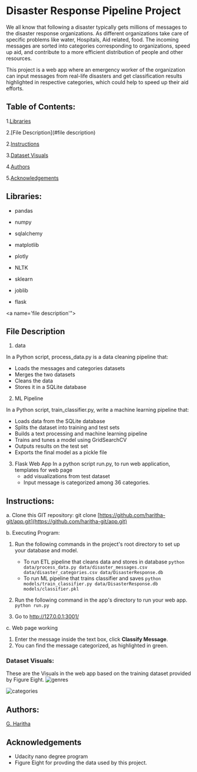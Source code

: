 # Disaster Response Pipeline Project
We all know that following a disaster typically gets millions of messages to the disaster response organizations. As different organizations take care of specific problems like water, Hospitals, Aid related, food. The incoming messages are sorted into categories corresponding to organizations, speed up aid, and contribute to a more efficient distribution of people and other resources.

This project is a web app where an emergency worker of the organization can input messages from real-life disasters and get classification results highlighted in respective categories, which could help to speed up their aid efforts.
## Table of Contents:
1.[Libraries](#Libraries)

2.[File Description](#file description)

2.[Instructions](#Instructions)

3.[Dataset Visuals](#Visuals)

4.[Authors](#Authors)

5.[Acknowledgements](#Acknowledgements)

<a name="Libraries"></a>
## Libraries:
* pandas

* numpy

* sqlalchemy

* matplotlib

* plotly

* NLTK

* sklearn

* joblib

* flask

<a name='file description'"></a>
## File Description
1. data

In a Python script, process_data.py is a data cleaning pipeline that:
  - Loads the messages and categories datasets
  - Merges the two datasets
  - Cleans the data
  - Stores it in a SQLite database

2. ML Pipeline

In a Python script, train_classifier.py, write a machine learning pipeline that:
   - Loads data from the SQLite database
   - Splits the dataset into training and test sets
   - Builds a text processing and machine learning pipeline
   - Trains and tunes a model using GridSearchCV
   - Outputs results on the test set
   - Exports the final model as a pickle file

3. Flask Web App
In a python script run.py, to run web application, templates for web page
   - add visualizations from test dataset
   - Input message is categorized among 36 categories.
<a name="Instructions"></a>
## Instructions:
a. Clone this GIT repository:
git clone [https://github.com/haritha-git/app.git](https://github.com/haritha-git/app.git)

b. Executing Program:

1. Run the following commands in the project's root directory to set up your database and model.

    - To run ETL pipeline that cleans data and stores in database
        `python data/process_data.py data/disaster_messages.csv data/disaster_categories.csv data/DisasterResponse.db`
    - To run ML pipeline that trains classifier and saves
        `python models/train_classifier.py data/DisasterResponse.db models/classifier.pkl`

2. Run the following command in the app's directory to run your web app.
    `python run.py`

3. Go to http://127.0.0.1:3001/

c. Web page working
1. Enter the message inside the text box, click **Classify Message**.
2. You can find the message categorized, as highlighted in green.

<a name="Visuals"></a>
### Dataset Visuals:
These are the Visuals in the web app based on the training dataset provided by Figure Eight.
![genres](https://github.com/haritha-git/app/blob/master/Visuals/genres.png)

![categories](https://github.com/haritha-git/app/blob/master/Visuals/categories.png)

<a name = 'Authors'></a>
## Authors:
[G. Haritha](https://github.com/haritha-git)
<a name='Acknowledgements'></a>
## Acknowledgements
   - Udacity nano degree program
   - Figure Eight for provding the data used by this project.
